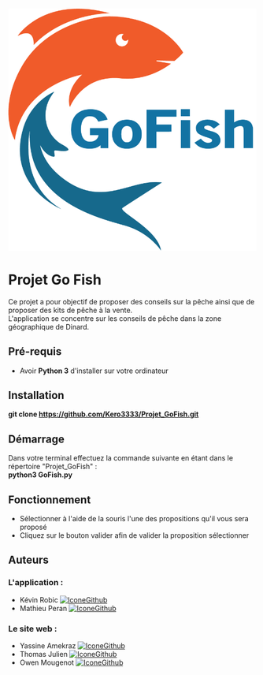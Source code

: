 
[![LogoGoFish](https://raw.githubusercontent.com/Kero3333/Projet_GoFish/master/Image/GoFishLogo.png)]()

# Projet Go Fish

Ce projet a pour objectif de proposer des conseils sur la pêche ainsi que de proposer des kits de pêche à la vente.  
L'application se concentre sur les conseils de pêche dans la zone géographique de Dinard.

## Pré-requis

- Avoir **Python 3** d'installer sur votre ordinateur

## Installation

**git clone https://github.com/Kero3333/Projet_GoFish.git** 

## Démarrage

Dans votre terminal effectuez la commande suivante en étant dans le répertoire "Projet_GoFish" :  
**python3 GoFish.py**

## Fonctionnement

* Sélectionner à l'aide de la souris l'une des propositions qu'il vous sera proposé
* Cliquez sur le bouton valider afin de valider la proposition sélectionner

## Auteurs

### L'application :  
* Kévin Robic [![IconeGithub](https://img.shields.io/badge/GitHub-100000?style=for-the-badge&logo=github&logoColor=white)](https://github.com/Kero3333) 
* Mathieu Peran [![IconeGithub](https://img.shields.io/badge/GitHub-100000?style=for-the-badge&logo=github&logoColor=white)](https://github.com/Mathieu-URA)   

### Le site web :  
* Yassine Amekraz [![IconeGithub](https://img.shields.io/badge/GitHub-100000?style=for-the-badge&logo=github&logoColor=white)](https://github.com/AmekrazY)
* Thomas Julien [![IconeGithub](https://img.shields.io/badge/GitHub-100000?style=for-the-badge&logo=github&logoColor=white)](https://github.com/THom1331) 
* Owen Mougenot [![IconeGithub](https://img.shields.io/badge/GitHub-100000?style=for-the-badge&logo=github&logoColor=white)](https://github.com/owenmougenot)

